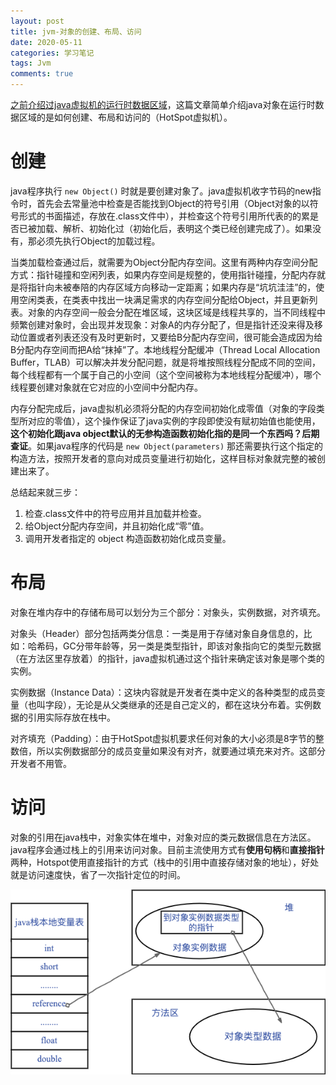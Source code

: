 ```yaml
---
layout: post
title: jvm-对象的创建、布局、访问
date: 2020-05-11
categories: 学习笔记
tags: Jvm
comments: true 
---
```




[之前介绍过java虚拟机的运行时数据区域](https://diego1109.github.io/%E5%AD%A6%E4%B9%A0%E7%AC%94%E8%AE%B0/2020/05/09/jvm-architecture-introduce/)，这篇文章简单介绍java对象在运行时数据区域的是如何创建、布局和访问的（HotSpot虚拟机）。

# 创建

java程序执行 `new Object()` 时就是要创建对象了。java虚拟机收字节码的new指令时，首先会去常量池中检查是否能找到Object的符号引用（Object对象的以符号形式的书面描述，存放在.class文件中），并检查这个符号引用所代表的的累是否已被加载、解析、初始化过（初始化后，表明这个类已经创建完成了）。如果没有，那必须先执行Object的加载过程。

当类加载检查通过后，就需要为Object分配内存空间。这里有两种内存空间分配方式：指针碰撞和空闲列表，如果内存空间是规整的，使用指针碰撞，分配内存就是将指针向未被奉陪的内存区域方向移动一定距离；如果内存是“坑坑洼洼”的，使用空闲类表，在类表中找出一块满足需求的内存空间分配给Object，并且更新列表。对象的内存空间一般会分配在堆区域，这块区域是线程共享的，当不同线程中频繁创建对象时，会出现并发现象：对象A的内存分配了，但是指针还没来得及移动位置或者列表还没有及时更新时，又要给B分配内存空间，很可能会造成因为给B分配内存空间而把A给“抹掉”了。本地线程分配缓冲（Thread Local Allocation Buffer，TLAB）可以解决并发分配问题，就是将堆按照线程分配成不同的空间，每个线程都有一个属于自己的小空间（这个空间被称为本地线程分配缓冲），哪个线程要创建对象就在它对应的小空间中分配内存。

内存分配完成后，java虚拟机必须将分配的内存空间初始化成零值（对象的字段类型所对应的零值），这个操作保证了java实例的字段即使没有赋初始值也能使用，**这个初始化跟java object默认的无参构造函数初始化指的是同一个东西吗？后期查证**。如果java程序的代码是 `new Object(parameters)` 那还需要执行这个指定的构造方法，按照开发者的意向对成员变量进行初始化，这样目标对象就完整的被创建出来了。

总结起来就三步：

1. 检查.class文件中的符号应用并且加载并检查。
2. 给Object分配内存空间，并且初始化成“零”值。
3. 调用开发者指定的 object 构造函数初始化成员变量。

# 布局

对象在堆内存中的存储布局可以划分为三个部分：对象头，实例数据，对齐填充。

对象头（Header）部分包括两类分信息：一类是用于存储对象自身信息的，比如：哈希码，GC分带年龄等，另一类是类型指针，即该对象指向它的类型元数据（在方法区里存放着）的指针，java虚拟机通过这个指针来确定该对象是哪个类的实例。

实例数据（Instance Data）：这块内容就是开发者在类中定义的各种类型的成员变量（也叫字段），无论是从父类继承的还是自己定义的，都在这块分布着。实例数据的引用实际存放在栈中。

对齐填充（Padding）：由于HotSpot虚拟机要求任何对象的大小必须是8字节的整数倍，所以实例数据部分的成员变量如果没有对齐，就要通过填充来对齐。这部分开发者不用管。

# 访问

对象的引用在java栈中，对象实体在堆中，对象对应的类元数据信息在方法区。java程序会通过栈上的引用来访问对象。目前主流使用方式有**使用句柄**和**直接指针**两种，Hotspot使用直接指针的方式（栈中的引用中直接存储对象的地址），好处就是访问速度快，省了一次指针定位的时间。



<div align="center"><img src="../images/access-object-with-reference.png"> </div>

